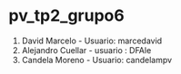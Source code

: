 # pv_tp2_grupo6
1. David Marcelo - Usuario: marcedavid
2. Alejandro Cuellar - usuario : DFAle
3. Candela Moreno - Usuario: candelampv

